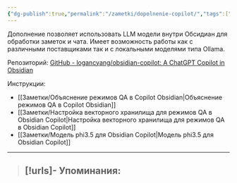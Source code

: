 ```yaml
---
{"dg-publish":true,"permalink":"/zametki/dopolnenie-copilot/","tags":["🤖"],"created":"2024-09-10 21:23","updated":"2024-09-10T21:26:32+03:00"}
---
```


Дополнение позволяет использовать LLM модели внутри Обсидиан для обработки заметок и чата. Имеет возможность работы как с различными поставщиками так и с локальными моделями типа Ollama.

Репозиторий: [GitHub - logancyang/obsidian-copilot: A ChatGPT Copilot in Obsidian](https://github.com/logancyang/obsidian-copilot) 

Инструкции:
- [[Заметки/Объяснение режимов QA в Copilot Obsidian\|Объяснение режимов QA в Copilot Obsidian]]
- [[Заметки/Настройка векторного хранилища для режимов QA в Obsidian Copilot\|Настройка векторного хранилища для режимов QA в Obsidian Copilot]]
- [[Заметки/Модель phi3.5 для Obsidian Copilot\|Модель phi3.5 для Obsidian Copilot]]

---
> [!urls]- Упоминания:
> - 